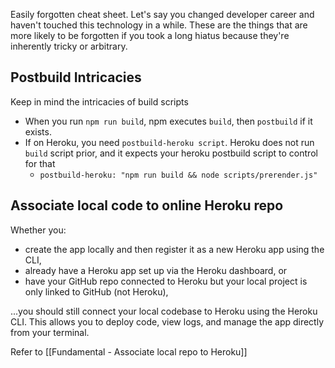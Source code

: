 Easily forgotten cheat sheet. Let's say you changed developer career and haven't touched this technology in a while. These are the things that are more likely to be forgotten if you took a long hiatus because they're inherently tricky or arbitrary.

## Postbuild Intricacies

Keep in mind the intricacies of build scripts
- When you run `npm run build`, npm executes `build`, then `postbuild` if it exists.
- If on Heroku, you need `postbuild-heroku script`. Heroku does not run `build` script prior, and it expects your heroku postbuild script to control for that
	- `postbuild-heroku: "npm run build && node scripts/prerender.js"`

## Associate local code to online Heroku repo

Whether you:
- create the app locally and then register it as a new Heroku app using the CLI,
- already have a Heroku app set up via the Heroku dashboard, or
- have your GitHub repo connected to Heroku but your local project is only linked to GitHub (not Heroku),

...you should still connect your local codebase to Heroku using the Heroku CLI. This allows you to deploy code, view logs, and manage the app directly from your terminal.

Refer to [[Fundamental - Associate local repo to Heroku]]